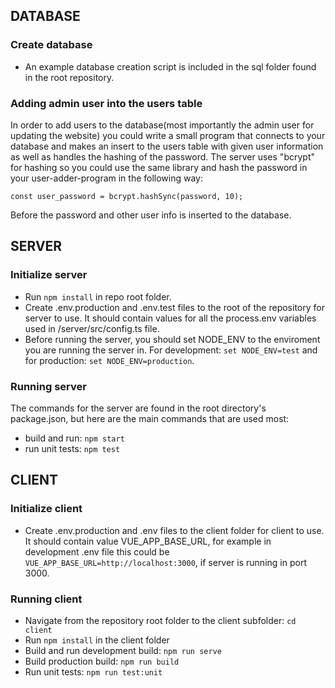 ## DATABASE

### Create database

- An example database creation script is included in the sql folder found in the root repository.

### Adding admin user into the users table

In order to add users to the database(most importantly the admin user for updating the website) you could write a small program that connects to
your database and makes an insert to the users table with given user information as well as handles the hashing
of the password. The server uses "bcrypt" for hashing so you could use the same library and hash the password in your user-adder-program in the following way:

```
const user_password = bcrypt.hashSync(password, 10);
```

Before the password and other user info is inserted to the database.

## SERVER

### Initialize server

- Run `npm install` in repo root folder.
- Create .env.production and .env.test files to the root of the repository for
  server to use. It should contain values for all the process.env variables used in
  /server/src/config.ts file.
- Before running the server, you should set NODE_ENV to the enviroment you are running
  the server in. For development: `set NODE_ENV=test` and for production: `set NODE_ENV=production`.

### Running server

The commands for the server are found in the root directory's package.json, but
here are the main commands that are used most:

- build and run: `npm start`
- run unit tests: `npm test`

## CLIENT

### Initialize client

- Create .env.production and .env files to the client folder for
  client to use. It should contain value VUE_APP_BASE_URL, for example
  in development .env file this could be `VUE_APP_BASE_URL=http://localhost:3000`, if
  server is running in port 3000.

### Running client

- Navigate from the repository root folder to the client subfolder: `cd client`
- Run `npm install` in the client folder
- Build and run development build: `npm run serve`
- Build production build: `npm run build`
- Run unit tests: `npm run test:unit`
